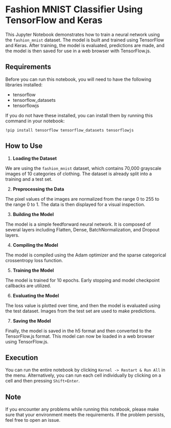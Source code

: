 # Fashion MNIST Classifier Using TensorFlow and Keras

This Jupyter Notebook demonstrates how to train a neural network using the `fashion_mnist` dataset. The model is built and trained using TensorFlow and Keras. After training, the model is evaluated, predictions are made, and the model is then saved for use in a web browser with TensorFlow.js.

## Requirements

Before you can run this notebook, you will need to have the following libraries installed:

* tensorflow
* tensorflow_datasets
* tensorflowjs

If you do not have these installed, you can install them by running this command in your notebook:

```
!pip install tensorflow tensorflow_datasets tensorflowjs
```

## How to Use

1. **Loading the Dataset**

We are using the `fashion_mnist` dataset, which contains 70,000 grayscale images of 10 categories of clothing. The dataset is already split into a training and a test set.

2. **Preprocessing the Data**

The pixel values of the images are normalized from the range 0 to 255 to the range 0 to 1. The data is then displayed for a visual inspection.

3. **Building the Model**

The model is a simple feedforward neural network. It is composed of several layers including Flatten, Dense, BatchNormalization, and Dropout layers.

4. **Compiling the Model**

The model is compiled using the Adam optimizer and the sparse categorical crossentropy loss function.

5. **Training the Model**

The model is trained for 10 epochs. Early stopping and model checkpoint callbacks are utilized.

6. **Evaluating the Model**

The loss value is plotted over time, and then the model is evaluated using the test dataset. Images from the test set are used to make predictions.

7. **Saving the Model**

Finally, the model is saved in the h5 format and then converted to the TensorFlow.js format. This model can now be loaded in a web browser using TensorFlow.js.

## Execution

You can run the entire notebook by clicking `Kernel -> Restart & Run All` in the menu. Alternatively, you can run each cell individually by clicking on a cell and then pressing `Shift+Enter`.

## Note

If you encounter any problems while running this notebook, please make sure that your environment meets the requirements. If the problem persists, feel free to open an issue.